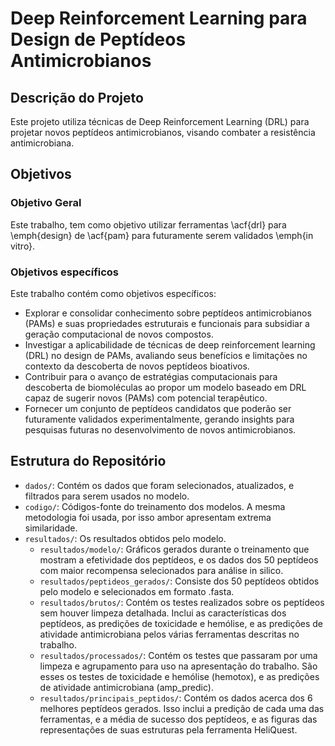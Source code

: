 # Deep Reinforcement Learning para Design de Peptídeos Antimicrobianos

## Descrição do Projeto
Este projeto utiliza técnicas de Deep Reinforcement Learning (DRL) para projetar novos peptídeos antimicrobianos, visando combater a resistência antimicrobiana. 

## Objetivos
### Objetivo Geral
Este trabalho, tem como objetivo utilizar ferramentas \acf{drl} para \emph{design} de \acf{pam} para futuramente serem validados \emph{in vitro}.

### Objetivos específicos
Este trabalho contém como objetivos específicos:
- Explorar e consolidar conhecimento sobre peptídeos antimicrobianos (PAMs) e suas propriedades estruturais e funcionais para subsidiar a geração computacional de novos compostos.
- Investigar a aplicabilidade de técnicas de deep reinforcement learning (DRL) no design de PAMs, avaliando seus benefícios e limitações no contexto da descoberta de novos peptídeos bioativos.
- Contribuir para o avanço de estratégias computacionais para descoberta de biomoléculas ao propor um modelo baseado em DRL capaz de sugerir novos (PAMs) com potencial terapêutico.
- Fornecer um conjunto de peptídeos candidatos que poderão ser futuramente validados experimentalmente, gerando insights para pesquisas futuras no desenvolvimento de novos antimicrobianos.

## Estrutura do Repositório
- `dados/`: Contém os dados que foram selecionados, atualizados, e filtrados para serem usados no modelo.
- `codigo/`: Códigos-fonte do treinamento dos modelos. A mesma metodologia foi usada, por isso ambor apresentam extrema similaridade.
- `resultados/`: Os resultados obtidos pelo modelo.
  - `resultados/modelo/`: Gráficos gerados durante o treinamento que mostram a efetividade dos peptídeos, e os dados dos 50 peptídeos com maior recompensa selecionados para análise in silico.
  - `resultados/peptideos_gerados/`: Consiste dos 50 peptídeos obtidos pelo modelo e selecionados em formato .fasta.
  - `resultados/brutos/`: Contém os testes realizados sobre os peptídeos sem houver limpeza detalhada. Inclui as características dos peptídeos, as predições de toxicidade e hemólise, e as predições de atividade antimicrobiana pelos várias ferramentas descritas no trabalho.
  - `resultados/processados/`: Contém os testes que passaram por uma limpeza e agrupamento para uso na apresentação do trabalho. São esses os testes de toxicidade e hemólise (hemotox), e as predições de atividade antimicrobiana (amp_predic).
  - `resultados/principais_peptidos/`: Contém os dados acerca dos 6 melhores peptídeos gerados. Isso inclui a predição de cada uma das ferramentas, e a média de sucesso dos peptídeos, e as figuras das representações de suas estruturas pela ferramenta HeliQuest.
